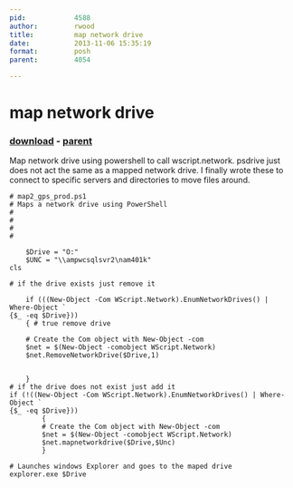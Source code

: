 ```yaml
---
pid:            4588
author:         rwood
title:          map network drive
date:           2013-11-06 15:35:19
format:         posh
parent:         4054

---
```


# map network drive

### [download](//scripts/4588.ps1) - [parent](//scripts/4054.md)

Map network drive using powershell to call wscript.network. psdrive just does not act the same as a mapped network drive. I finally wrote these to connect to specific servers and directories to move files around. 

```posh
# map2_gps_prod.ps1
# Maps a network drive using PowerShell
# 
# 
# 
#

	$Drive = "O:"
	$UNC = "\\ampwcsqlsvr2\nam401k"
cls

# if the drive exists just remove it
	
	if (((New-Object -Com WScript.Network).EnumNetworkDrives() | Where-Object `
{$_ -eq $Drive})) 
	{ # true remove drive
	
	# Create the Com object with New-Object -com
	$net = $(New-Object -comobject WScript.Network)
	$net.RemoveNetworkDrive($Drive,1)
	
	
	} 
# if the drive does not exist just add it
if (!((New-Object -Com WScript.Network).EnumNetworkDrives() | Where-Object `
{$_ -eq $Drive}))
		{
		# Create the Com object with New-Object -com
		$net = $(New-Object -comobject WScript.Network)
		$net.mapnetworkdrive($Drive,$Unc) 
		}

# Launches windows Explorer and goes to the maped drive
explorer.exe $Drive
```

